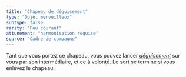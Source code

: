```yaml
---
title: "Chapeau de déguisement"
type: "Objet merveilleux"
subtype: false
rarity: "Peu courant"
attunement: "harmonisation requise"
source: "Cadre de campagne"
---
```

Tant que vous portez ce chapeau, vous pouvez lancer [_déguisement_](/grimoire/deguisement) sur vous par son intermédiaire, et ce à volonté. Le sort se termine si vous enlevez le chapeau.
